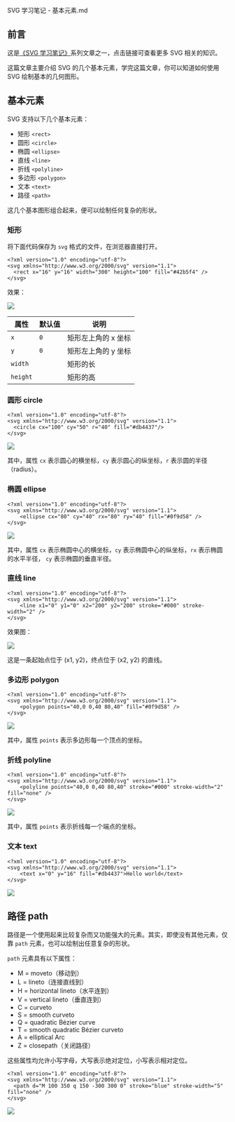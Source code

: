 SVG 学习笔记 - 基本元素.md

## 前言

这是[《SVG 学习笔记》](http://www.chenjianhang.com/1963.html)系列文章之一，点击链接可查看更多 SVG 相关的知识。

这篇文章主要介绍 SVG 的几个基本元素，学完这篇文章，你可以知道如何使用 SVG 绘制基本的几何图形。

## 基本元素

SVG 支持以下几个基本元素：

* 矩形 `<rect>`
* 圆形 `<circle>`
* 椭圆 `<ellipse>`
* 直线 `<line>`
* 折线 `<polyline>`
* 多边形 `<polygon>`
* 文本 `<text>`
* 路径 `<path>`

这几个基本图形组合起来，便可以绘制任何复杂的形状。

### 矩形

将下面代码保存为 `svg` 格式的文件，在浏览器直接打开。

```
<?xml version="1.0" encoding="utf-8"?>
<svg xmlns="http://www.w3.org/2000/svg" version="1.1">
  <rect x="16" y="16" width="300" height="100" fill="#42b5f4" />
</svg>
```

效果：

![](http://www.chenjianhang.com/wp-content/uploads/2017/08/svg-element-0.png)

属性 | 默认值 | 说明
---|---|---
`x` | `0` | 矩形左上角的 x 坐标
`y` | `0` | 矩形左上角的 y 坐标
`width` | | 矩形的长
`height` | | 矩形的高

### 圆形 circle

```
<?xml version="1.0" encoding="utf-8"?>
<svg xmlns="http://www.w3.org/2000/svg" version="1.1">
  <circle cx="100" cy="50" r="40" fill="#db4437"/>
</svg>
```
![](http://www.chenjianhang.com/wp-content/uploads/2017/08/svg-element-1.png)

其中，属性 `cx` 表示圆心的横坐标，`cy` 表示圆心的纵坐标，`r` 表示圆的半径（radius）。

### 椭圆 ellipse

```
<?xml version="1.0" encoding="utf-8"?>
<svg xmlns="http://www.w3.org/2000/svg" version="1.1">
    <ellipse cx="80" cy="40" rx="80" ry="40" fill="#0f9d58" />
</svg>
```

![](http://www.chenjianhang.com/wp-content/uploads/2017/08/scg-element-2.png)

其中，属性 `cx` 表示椭圆中心的横坐标，`cy` 表示椭圆中心的纵坐标，`rx` 表示椭圆的水平半径， `cy` 表示椭圆的垂直半径。

### 直线 line

```
<?xml version="1.0" encoding="utf-8"?>
<svg xmlns="http://www.w3.org/2000/svg" version="1.1">
    <line x1="0" y1="0" x2="200" y2="200" stroke="#000" stroke-width="2" />
</svg>
```

效果图：

![](http://www.chenjianhang.com/wp-content/uploads/2017/08/svg-element-3.png)

这是一条起始点位于 (x1, y2)，终点位于 (x2, y2) 的直线。

### 多边形 polygon

```
<?xml version="1.0" encoding="utf-8"?>
<svg xmlns="http://www.w3.org/2000/svg" version="1.1">
    <polygon points="40,0 0,40 80,40" fill="#0f9d58" />
</svg>
```

![](http://www.chenjianhang.com/wp-content/uploads/2017/08/svg-element-4.png)

其中，属性 `points` 表示多边形每一个顶点的坐标。

### 折线 polyline

```
<?xml version="1.0" encoding="utf-8"?>
<svg xmlns="http://www.w3.org/2000/svg" version="1.1">
    <polyline points="40,0 0,40 80,40" stroke="#000" stroke-width="2" fill="none" />
</svg>
```

![](http://www.chenjianhang.com/wp-content/uploads/2017/08/svg-element-5.png)

其中，属性 `points` 表示折线每一个端点的坐标。

### 文本 text

```
<?xml version="1.0" encoding="utf-8"?>
<svg xmlns="http://www.w3.org/2000/svg" version="1.1">
    <text x="0" y="16" fill="#db4437">Hello world</text>
</svg>
```

![](http://www.chenjianhang.com/wp-content/uploads/2017/08/svg-element-6.png)

## 路径 path

路径是一个使用起来比较复杂而又功能强大的元素。其实，即使没有其他元素，仅靠 `path` 元素，也可以绘制出任意复杂的形状。

`path` 元素具有以下属性：

* M = moveto（移动到）
* L = lineto（连接直线到）
* H = horizontal lineto（水平连到）
* V = vertical lineto（垂直连到）
* C = curveto
* S = smooth curveto
* Q = quadratic Bézier curve
* T = smooth quadratic Bézier curveto
* A = elliptical Arc
* Z = closepath（关闭路径）

这些属性均允许小写字母，大写表示绝对定位，小写表示相对定位。

```
<?xml version="1.0" encoding="utf-8"?>
<svg xmlns="http://www.w3.org/2000/svg" version="1.1">
  <path d="M 100 350 q 150 -300 300 0" stroke="blue" stroke-width="5" fill="none" />
</svg>
```

![](http://www.chenjianhang.com/wp-content/uploads/2017/08/svg-element-7.png)











